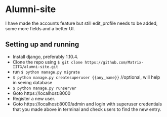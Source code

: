 # Alumni-site
I have made the accounts feature but still edit_profile needs to be added, some more fields and a better UI.

## Setting up and running
- Install django, preferably 1.10.4.
- Clone the repo using `$ git clone https://github.com/Matrix-IITG/alumni-site.git`
- run `$ python manage.py migrate`
- `$ python manage.py createsuperuser {{any_name}}` //optional, will help in seeing database
- `$ python manage.py runserver`
- Goto https://localhost:8000
- Register a new user.
- Goto https://localhost:8000/admin and login with superuser credentials that you made above in terminal and check users to find the new entry.

